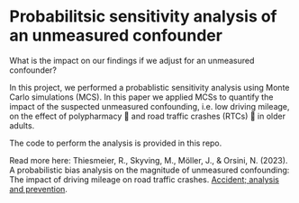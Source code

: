 # Probabilitsic sensitivity analysis of an unmeasured confounder 

What is the impact on our findings if we adjust for an unmeasured confounder? 

In this project, we performed a probablistic sensitivity analysis using Monte Carlo simulations (MCS). In this paper we applied MCSs to quantify the impact of the suspected unmeasured confounding, i.e. low driving mileage, on the effect of polypharmacy :pill: and road traffic crashes (RTCs) :red_car: in older adults. 

The code to perform the analysis is provided in this repo.

Read more here: Thiesmeier, R., Skyving, M., Möller, J., & Orsini, N. (2023). A probabilistic bias analysis on the magnitude of unmeasured confounding: The impact of driving mileage on road traffic crashes. [Accident; analysis and prevention](https://doi.org/10.1016/j.aap.2023.107144). 
